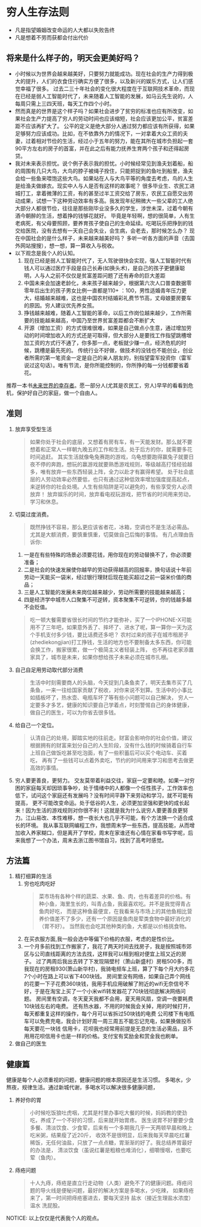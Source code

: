 # 穷人生存法则
- 凡是指望婚姻改变命运的人大都以失败告终
- 凡是想着不劳而获都会付出代价

## 将来是什么样子的，明天会更美好吗？
- 小时候以为世界会越来越美好，只要努力就能成功。现在社会的生产力得到极大的提升，人们的衣食住行确实方便了很多，以及新兴的娱乐方式，让人们感觉幸福了很多。
过去二三十年社会的变化很大程度在于互联网技术革命，而现在已经是弱人工智能时代了，未来随着人工智能的发展，如马云先生说的，人每周只需上三四天班，每天工作四个小时。
- 然而真是的世界是这个样子吗？如果社会进步了贫穷的标准也应有所改变，如果社会生产力提高了穷人的劳动时间也应该缩短，社会应该更加公平，贫富差距不应该再扩大了。
公平的定义是绝大部分人通过努力都应该有所获得，如果足够努力应该成功。比如，在不依靠外力的情况下，一对拿着大众工资的夫妻，过着相对节俭的生活，经过小于五年的努力，能在其所在城市负担起一套90平方左右的房子的首富，并在此之后有能力抚养生育两个孩子和还得起房贷。
- 我对未来表示担忧。说个例子表示我的担忧。小时候经常见到渔夫划着船，船的周围有几只大鸟，大鸟的脖子被绳子拴住，只能把捉到的鱼吐到船里，渔夫会给一些鱼来喂饱这些大鸟。如果站在人与大鸟平等的角度去考虑，鸟的人生是给渔夫做嫁衣。现实中人与人是否有这样的故事呢？
很多毕业生、农民工进城打工，拿着微薄的工资，有的甚至过半工资交给了房东，农民工自愿交出劳动成果，试想一下这种劳动效率有多高。我发现年纪稍微大一些父辈的工人绝大部分人都很节俭，往往是那些刚毕业没多久的学生，涉世未深，过着今朝有酒今朝醉的生活，想着挣的钱够花就好。
毕竟是年轻啊，想的很简单，人有生老病死，有父母要照顾，要养育孩子使自己的生命延续。吃喝玩乐把挣到的钱交给医院，没有去想有一天自己会失业，会生病，会老去，那时候怎么办？
现在中国社会的是什么样子，未来越来越美好吗？ 多听一听各方面的声音（去国外网站搜搜），想一想，算一算收入与税收。
- 以下观念是我个人的认知。
    1. 现在已经是弱人工智能时代了，无人驾驶很快会实现，强人工智能时代有钱人可以通过医疗手段是自己长寿(如换头术)，是自己的孩子更健康聪明，人与人之前不仅仅是贫富差距问题了还有寿命的巨大差距
    1. 中国未来会加速老龄化，未来孩子越来越少，根据第六次人口普查数据零零年后出生的孩子男女比例一直都是110+ ：100，男性适婚青年压力更大，结婚越来越难，这也是中国农村结婚彩礼费节节高，丈母娘要房要车的原因。穷人建议优先养女孩。
    1. 挣钱越来越难，随着人工智能的革命，以后工作岗位越来越少，工作所需要的技能越来越高，中国乃至世界贫富差距都会不断扩大
    1. 开源（增加工资）的方式很难很难，如果是自己做点小生意，通过增加劳动的时间增加收入的方式还是可取得，但大部分人是要找工作指望跳槽增加工资的方式行不通了，你多那一点，老板就少赚一点，经济危机的时候，跳槽是最先死的。
    传统行业不好做，做技术的没钱也不能创业，创业者所需的第一笔资金一定是自己的亲人朋友的，别指望雷军投资你（雷军说过这句话）。唯有节流，是你所能控制的，你所挣的每一分钱都要省着花。

推荐一本书[未来世界的幸存者](http://www.ruanyifeng.com/survivor/)。愿一部分人(尤其是农民工，穷人)早早的看看到危机，保护好自己的家庭，做一个自由人。

## 准则
1. 放弃享受型生活
   > 如果你处于社会的底层，又想着有房有车，有一天能发财。那么就不要想着和正常人一样朝九晚五的工作和生活。处于后方的你，就需要多花时间追赶。
   其实生活就像龟兔赛跑的游戏，乌龟想要跑得赢兔子就要日夜不停的奔跑，想玩的赢游戏就要熟悉游戏规则，等级越高打怪经验越多，唯有放弃一些东西轻装上阵，全力以赴才有赢得希望。
   处于社会底层的人劳动效率必然要低，也只有通过这种低效率增加强度提高起点，来逆转你的社会处境。人生有些陷阱是可以避免的，有些享受穷人必须放弃！
   放弃娱乐的时间，放弃看电视玩游戏，把节省的时间用来劳动，学习和休息。

1. 切莫过度消费。
   > 既然挣钱不容易，那么更应该省者花，冰箱，空调也不是生活必需品。尤其是大额消费，要慎重慎重，切莫做自己后悔的事情。
   有几点理由告诉你:
   1. 一是在有些特殊的场景必须要花钱，用你现在的劳动替换不了，你必须要准备；
   1. 二是社会的快速发展使你越早的劳动获得越高的回报率，换句话说十年前劳动一天能买一袋米，经过银行理财后现在能买超过之前一袋米价值的商品；
   1. 三是人工智能的发展未来岗位越来越少，劳动所需要的技能越来越高；
   1. 四是经济学中城市人口聚集不可逆转，资本聚集不可逆转，你的钱越多越不会贬值。

   > 吃一顿大餐需要省很长时间的节约才能弥补，买了一个IPHONE-X可能用不了三年吧，如果意外丢了、摔坏了、进水了呢，算一算你一天为这个手机支付多少钱，要比话费还多吧？
   农村过来的孩子在城市租房子(zhediekongjian)打工挣钱，生活的地方也不要制备太多东西，你可能会换工作，搬家很累，做一个极简主义者轻装上阵，
   也不再往老家添置家具了，城市是未来，如果你想给孩子未来必须在城市扎根。
1. 自己自足用劳动取代部分消费
   > 生活中时刻需要商人的头脑，今天捉到几条鱼卖了，明天去集市买了几条鱼，一来一往给国家贡献了税收，对你来说不划算。生活中的小事比如插板坏了，热水壶、电瓶车坏了等有些小问题可以自己解决，
   穷人一定要多才多艺，健康的知识要自己学着点，时刻警惕自己的身体健康，做自己的医生，可以为你省去很多钱。
1. 给自己一个定位。
   > 认清自己的处境，脚踏实地的往前走。财富会影响你的社会价值，建议根据拥有的财富来划分自己的人生阶段，没有什么钱的时候骑着自行车上班自己做饭吃甚至吃泡面，有了一些积蓄后可以买个电动车、买着吃，
   再有了一些钱可以点着外卖吃，节约的时间用来学习和思考去做更高效的事情。
1. 穷人要更善良，更努力。
   交友莫带着利益交往，家庭一定要和睦。如果一对穷困的家庭每天却因琐事争吵，处于情绪中的人都像一个任性孩子，工作效率也低下，试问这个家庭还有发展吗？没有时间平静下来劳动和学习，就不可能有提高，
   更不可能改变命运。处于低谷的人生，必须更加坚强和更快的成长起来！因为生活的游戏规则对你很不利！这就是我为什么说穷人要更善良更努力。江山易改、本性难移，想一夜长大也几乎不可能，有个方法换一个适合成长的环境。
   我从事互联网编程工作，我想周末学一些东西，提高技能，从而增加收入养家糊口，但是离开了学校，周末在家谁还有心情在家看书写字呢，后来我想了一个办法，周末去浙江图书馆自习，找到了高考时感觉。

## 方法篇
1. 精打细算的生活
    1. 穷也吃肉吃好
       > 菜市场有各种个样的蔬菜、水果、鱼、肉，也有着差异的价格。有种小鱼，海里生长的，叫青占鱼，我最喜欢吃。并不是我觉得青占鱼肉好吃，
       而是这种鱼最便宜，在我看来与市场上的其他鱼相比营养价值差不了多少，还有一个原因是鱼肉是荤类食物中最好消化的（胃不好）。
       当然我也会吃其他种类的鱼，大都是以价格挑食物。
    1. 在买衣服方面,我一般会选中等偏下价格的衣服，考虑的是性价比。
    1. 一个月多前找到工作搬家了，我花了两天时间去找房子，我是按照城市郊区与公司直线距离的方法去找，这样我可以租到相对便宜上班又近的房子。
    过了两周后我出去转了下发现隔壁村（萧山新盛村）房租500多，而我现在的房租930(萧山新华村)，我骑电频车上班，算了下每个月大约多花7个小时在路上可以省下400块钱。
    房间里没有网络，如果自己弄个网线的花要一下子花费360块钱，我用手机应用破解了附近的wifi无奈信号不好，于是在淘宝上买了一个小米wifi转发器花了70块钱彻底解决网络问题。
    房间里有空调，冬天夏天我都不会用，夏天用风扇，空调一夜要耗费10块钱左右的电费。
    还有热水器，不用的时候我会关掉，用的时候打开，每天都重复这样的操作，每个月可以省拆过50块钱的电费
    公司楼下有电瓶车可以免费充电，我会计划好周一周三周五不能忘记充电，如果换做投币每天要花一块钱
    信用卡，花呗我也经常用前提是无息的生活必需品，且不用用花呗信用卡也是一样的价格。支付宝有奖励金和赏金我也刷单。
1. 做自己的医生

## 健康篇
  健康是每个人必须重视的问题，健康问题的根本原因还是生活习惯。
  多喝水，少熬夜，规律生活。通过新城代谢，多喝水可以解决很多健康问题，
  1. 养好你的胃
     > 小时候吃饭狼吐虎咽，尤其是村里办事吃大餐的时候，妈妈教的使劲吃，养成了一个不好的习惯，后来就开始胃疼。
     医生说胃不好要要少食多餐、清淡饮食、少食荤，后来有一个多期我几乎一天两顿早晨和晚上吃米粥，结果瘦了近20斤，
     收效不是很明显，后来我每天早晨吃红薯稀饭，无任何油盐，只放了一点点糖，胃渐渐的好了。我总结养胃最好的办法是，
     清淡饮食（虽说红薯是粗粮也难消化），细嚼慢咽，也要吃荤（鱼肉）。
  1. 痔疮问题
     > 十人九痔，痔疮是直立行走动物（人类）避免不了的健康问题。痔疮问题的导火线是便秘问题，最好的解决方案是多喝水，少吃辣，
     如果痔疮来了，第一时间把痔疮塞进去，要每天坚持 盐水（接近生理盐水浓度）温水 洗屁股。

NOTICE:
以上仅仅是代表我个人的观点。
